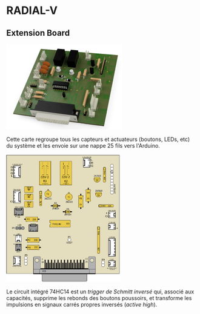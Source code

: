 # RADIAL-V

## Extension Board

<img src="Radial-V-Ext-3Dview.png" alt="Radial-V-Ext-3Dview" style="zoom:50%" />

Cette carte regroupe tous les capteurs et actuateurs (boutons, LEDs, etc) du système et les envoie sur une nappe 25 fils vers l'Arduino.

<img src="Radial-V-Ext-Layer-Components.png" style="zoom:33%" />

Le circuit intégré 74HC14 est un *trigger de Schmitt inversé* qui, associé aux capacités, supprime les rebonds des boutons poussoirs, et transforme les impulsions en signaux carrés propres inversés (*active high*).